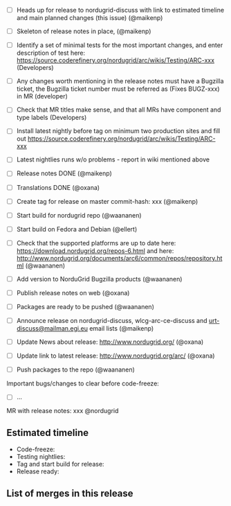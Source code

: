 * [ ] Heads up for release to nordugrid-discuss with link to estimated timeline and main planned changes (this issue) (@maikenp)
* [ ] Skeleton of release notes in place, (@maikenp)
* [ ] Identify a set of minimal tests for the most important changes, and enter description of test here: https://source.coderefinery.org/nordugrid/arc/wikis/Testing/ARC-xxx (Developers)
* [ ] Any changes worth mentioning in the release notes must have a Bugzilla ticket, the Bugzilla ticket number must be referred as (Fixes BUGZ-xxx) in MR (developer)
* [ ] Check that MR titles make sense, and that all MRs have component and type labels (Developers)
* [ ] Install latest nightly before tag on minimum two production sites and fill out https://source.coderefinery.org/nordugrid/arc/wikis/Testing/ARC-xxx
* [ ] Latest nightlies runs w/o problems - report in wiki mentioned above
* [ ] Release notes DONE (@maikenp)
* [ ] Translations DONE (@oxana)
* [ ] Create tag for release on master commit-hash: xxx (@maikenp)
* [ ] Start build for nordugrid repo (@waananen)
* [ ] Start build on Fedora and Debian (@ellert)
* [ ] Check that the supported platforms are up to date here: https://download.nordugrid.org/repos-6.html and here: http://www.nordugrid.org/documents/arc6/common/repos/repository.html (@waananen)
* [ ] Add version to NorduGrid Bugzilla products (@waananen)
* [ ] Publish release notes on web (@oxana)
* [ ] Packages are ready to be pushed (@waananen)
* [ ] Announce release on nordugrid-discuss, wlcg-arc-ce-discuss and urt-discuss@mailman.egi.eu email lists (@maikenp)
* [ ] Update News about release: http://www.nordugrid.org/ (@oxana)
* [ ] Update link to latest release: http://www.nordugrid.org/arc/ (@oxana)
* [ ] Push packages to the repo (@waananen)



Important bugs/changes to clear before code-freeze:
* [ ] ...


MR with release notes: xxx @nordugrid

## Estimated timeline 
* Code-freeze: 
* Testing nightlies:
* Tag and start build for release: 
* Release ready:

## List of merges in this release



